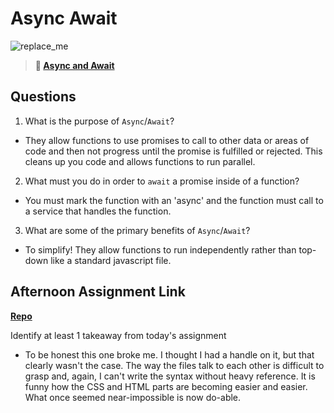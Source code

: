 # Async Await

![replace_me](https://codeworks.blob.core.windows.net/public/assets/img/illustrations/placeholder.svg)

> **📖 [Async and Await](https://codeworksacademy.com/fs-student-guide/resources/wk4/03-Async-Await)**

## Questions

1. What is the purpose of `Async`/`Await`?

- They allow functions to use promises to call to other data or areas of code and then not progress until the promise is fulfilled or rejected.  This cleans up you code and allows functions to run parallel.

2. What must you do in order to  `await` a promise inside of a function?

- You must mark the function with an 'async' and the function must call to a service that handles the function.

3. What are some of the primary benefits of `Async`/`Await`?

- To simplify! They allow functions to run independently rather than top-down like a standard javascript file.

## Afternoon Assignment Link

**[Repo](https://github.com/coelallen/pokedex)**

Identify at least 1 takeaway from today's assignment

- To be honest this one broke me.  I thought I had a handle on it, but that clearly wasn't the case.  The way the files talk to each other is difficult to grasp and, again, I can't write the syntax without heavy reference.  It is funny how the CSS and HTML parts are becoming easier and easier.  What once seemed near-impossible is now do-able.  
